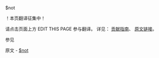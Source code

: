  $not

 ！本页翻译征集中！

请点击页面上方 EDIT THIS PAGE 参与翻译。
详见：
[贡献指南]( https://github.com/whaleal/MongoDB-Manual-zh/blob/master/CONTRIBUTING.md )、
[原文链接](  https://docs.mongodb.com/manual/reference/operator/query/not/  )。

 参见

原文 - [$not]( https://docs.mongodb.com/manual/reference/operator/query/not/ )

